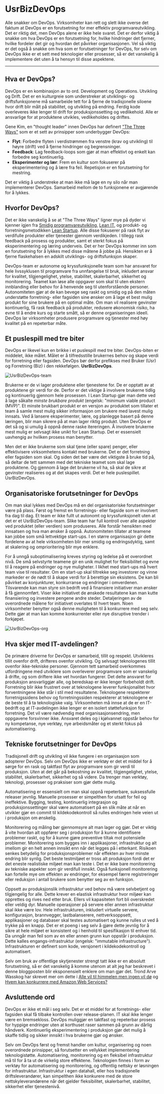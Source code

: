# UsrBizDevOps

Alle snakker om DevOps. Virksomheter kan rett og slett ikke overse det faktum at DevOps er en forutsetning for mer effektiv programvareutvikling. Det er riktig det, men DevOps alene er ikke hele svaret. Det er derfor viktig å snakke om hva DevOps er en forutsetning for, hvilke hindringer det fjerner, hvilke fordeler det gir og hvordan det påvirker organisasjonen. Vel så viktig er det også å snakke om hva som er forutsetninger for DevOps, for selv om DevOps ikke er et sett med teknologier eller prosesser, så er det vanskelig å implementere det uten å ta hensyn til disse aspektene.

---

## Hva er DevOps?
DevOps er en kombinasjon av to ord. Development og Operations. Utvikling og Drift. Det er en kulturgreie som understreker at utviklings- og driftsfunksjonene må samarbeide tett for å fjerne de tradisjonelle siloene hvor drift blir målt på stabilitet, og utvikling på endring. Ferdig kode overleveres ikke lenger til drift for produksjonssetting og vedlikehold. Alle er ansvarlige for at produktene utvikles, vedlikeholdes og driftes.

Gene Kim, en "thought leader" innen DevOps har definert ["The Three Ways"](http://itrevolution.com/the-three-ways-principles-underpinning-devops/) som er et sett av prinsipper som underbygger DevOps:

  * **Flyt**: Forbedre flyten i verdistrømmen fra venstre (krav og utvikling) til høyre (drift) ved å fjerne hindringer og begrensninger.
  * **Feedback**: Lag feedback-loops som gjør at man effektivt og enkelt kan forbedre seg kontinuerlig.
  * **Eksperimenter og lær**: Frem en kultur som fokuserer på eksperimentering og å lære fra feil. Repetisjon er en forutsetning for mestring.

Det er viktig å understreke at man ikke må lage en ny silo når man implementerer DevOps. Samarbeid mellom de to funksjonene er avgjørende for å lykkes.

## Hvorfor DevOps?
Det er ikke vanskelig å se at "The Three Ways" ligner mye på dyder vi kjenner igjen fra [Smidig programvareutvikling](http://www.agilemanifesto.org/iso/no/), [Lean IT](https://en.wikipedia.org/wiki/Lean_IT), og produkt- og forretningsmetodikken [Lean Startup](http://theleanstartup.com/principles). Alle disse fokuserer på rask flyt av verdifulle produkter eller tjenester gjennom verdikjeden. I tillegg rask feedback på prosess og produkter, samt et sterkt fokus på eksperimentering og læring underveis. Det er her DevOps kommer inn som en forutsetning for å lykkes med disse måtene å jobbe på. Hensikten er å fjerne flaskehalsen en adskilt utviklings- og driftsfunksjon skaper.

DevOps-team er autonome og kryssfunksjonelle team som har ansvaret for hele livssyklusen til programvare fra unnfangelse til bruk, inkludert ansvar for kvalitet, tilgjengelighet, ytelse, stabilitet, skalerbarhet, sikkerhet og monitorering. Teamet kan løse alle oppgaver som skal til uten ekstern innblanding eller behov for å henvende seg til utenforstående personer. Autonomiteten gjør at de kan bevege seg raskt og smidig og på den måten understøtte forretning- eller fagsiden sine ønsker om å lage et best mulig produkt for sine brukere på en optimal måte. Om man vil realisere gevinster kontinuerlig, få rask feedback på produkter, redusere økonomisk risiko, ha evne til å endre kurs og starte smått, så er denne organiseringen ideell. DevOps lar virksomheter produsere programvare og tjenester med høy kvalitet på en repeterbar måte.

## Et puslespill med tre biter
DevOps er likevel kun en brikke i et puslespill med tre biter. DevOps-biten er middelet, ikke målet. Målet er å tilfredsstille brukernes behov og skape verdi for forretning eller fagsiden. DevOps bør derfor prefikses med Bruker (Usr) og Forretning (Biz) i den rekkefølgen. **UsrBizDevOps**.

![UsrBizDevOps-team](https://github.com/steinim/writings/raw/master/images/usrbizdevops-team.png)

Brukerne er de vi lager produktene eller tjenestene for. De er opptatt av at produktene gir verdi for de. Derfor er det viktige å involvere brukerne tidlig og kontinuerlig gjennom hele prosessen. I Lean Startup gjør man dette ved å lage såkalte *minste brukbare produkt* (engelsk: "minimum viable product (MVP)". Et minste brukbart produkt er en versjon av produktet som tillater et team å samle mest mulig sikker informasjon om brukere med lavest mulig innsats. Ved å lansere eksperimenter, lære, og planlegge basert på denne læringen, blir man sikrere på at man lager riktig produkt. Uten DevOps er det så og si umulig å oppnå denne raske itereringen. Å involvere brukerne mest mulig er selvsagt ikke unikt for Lean Startup. Det er essensielt uavhengig av hvilken prosess man benytter.

Men det er ikke brukerne som skal tjene (eller spare) penger, eller effektivisere virksomhetens kontakt med brukerne. Det er det forretning eller fagsiden som skal. Og siden det bør være det viktigste å bruke tid på, så deltar de tett sammen med det tekniske teamet som skal lage produktene. Og gjennom å lage det brukerne vil ha, så skal de sikre at gevinster realiseres og at det skapes verdi. Det er hele puslespillet. UsrBizDevOps.

## Organisatoriske forutsetninger for DevOps
Om man skal lykkes med DevOps må en del organisatoriske forutsetninger være på plass. Først og fremst en forretnings- eller fagside som er involvert fra dag til dag. Et team er ikke fullt ut autonomt og kryssfunksjonelt uten at det er et UsrBizDevOps-team. Slike team har full kontroll over alle aspekter ved produktet (eller verdien) som produseres. Alle forstår hensikten med innsatsen og hva man ønsker å oppnå. Autonomiteten tillater at teamene kan jobbe som små lettvektige start-ups. I en større organisasjon gir dette fordelene av at hele virksomheten blir mer smidig og endringsdyktig, samt at skalering og omprioritering blir mye enklere.

For å unngå suboptimalisering kreves styring og ledelse på et overordnet nivå. De små selvstyrte teamene gir en unik mulighet for fleksibilitet og evne til å reagere på endringer og nye muligheter. I likhet med start-ups må hvert team vise til resultater. Om en start-up skal tiltrekke seg investorer og vinne markeder er de nødt til å skape verdi for å berettige sin eksistens. De kan bli påvirket av konjunkturer, konkurranse og endringer i omverdenen. Tilsvarende kan man styre sin bedrift ved å finansiere initiativer man ønsker å få gjennomført. Viser ikke initiativet de ønskede resultatene kan man kutte finansiering og investere pengene andre steder. Detaljeringen av de overordnede målene for initiativet overlates til hvert team. Noen virksomheter benytter også denne muligheten til å konkurrere med seg selv. Dette gjør at man kan komme konkurrenter eller nye disruptive trender i forkjøpet.

![UsrBizDevOps-org](https://github.com/steinim/writings/raw/master/images/usrbizdevops-org.png)

## Hva skjer med IT-avdelingen?
De primære driverne for DevOps er samarbeid, tillit og respekt. Utvikleres tillit ovenfor drift, drifteres ovenfor utvikling. Og selvsagt teknologenes tillit ovenfor ikke-tekniske personer. Gjennom tett samarbeid overkommes utfordringene med utviklere som overleverer programvare som er vanskelig å drifte, og som driftere ikke vet hvordan fungerer. Det delte ansvaret for produksjon ansvarliggjør alle, og beredskap er ikke lenger forbeholdt drift. Forretning blir ikke frustrert over at teknologene leverer funksjonalitet hvor forventningene ikke står i stil med resultatene. Teknologene respekterer forretnigssidens behov og forretningssiden respekterer at teknologene er de beste til å ta teknologiske valg. Virksomheten må innse at de er en IT-bedrift og at IT-avdelingen ikke lenger er en isolert støttefunksjon for forretning. Det vil være nødvendig med organisasjonsendring, men oppgavene forsvinner ikke. Ansvaret deles og i kjølvannet oppstår behov for ny kompetanse, nye verktøy, nye arbeidsmåter og et sterkt fokus på automatisering.

## Tekniske forutsetninger for DevOps
Tradisjonell drift og utvikling vil ikke fungere i en organisasjon som adopterer DevOps. Selv om DevOps ikke er verktøy er det et middel for å sørge for en rask og taktfast flyt av programvare som gir verdi til produksjon. *Uten* at det går på bekostning av kvalitet, tilgjengelighet, ytelse, stabilitet, skalerbarhet, sikkerhet og så videre. Da trenger man verktøy, teknologi, prosesser og praksiser som gjør dette mulig.

Automatisering er essensielt om man skal oppnå repeterbare, suksessfulle releaser jevnlig. Manuelle prosesser er simpelthen for utsatt for feil og ineffektive. Bygging, testing, kontinuerlig integrasjon og produksjonssettinger skal være automatisert på en slik måte at når en utvikler gjør en commit til kildekodekontroll så rulles endringen hele veien ut i produksjon om ønskelig.

Monitorering og måling bør gjennomsyre alt man lager og gjør. Det er viktig å vite hvordan alt oppfører seg i produksjon for å kunne identifisere problemer raskt, og for å kunne gjøre preventive tiltak mot potensielle problemer. Monitorering som bygges inn i applikasjoner, infrastruktur og alt imellom gir en helt annen innsikt enn når det legges på i etterkant. Risikoen senkes betydelig for produksjonsproblemer når effekten av hver minste endring blir synlig. Det beste testmiljøet er tross alt produksjon fordi det er det eneste realistiske miljøet man kan teste i. Det er ikke bare monitorering av tekniske aspekter som gir verdifull innsikt. Også funksjonell monitorering kan fortelle mye om effekten av endringer, for eksempel færre registreringer eller reduksjon i antall brukere som benytter seg av en funksjon.

Oppsett av produksjonslik infrastruktur ved behov må være selvbetjent og tilgjengelig for alle. Dette krever en elastisk infrastruktur hvor miljøer kan opprettes og rives ned etter bruk. Ellers vil kapasiteten fort bli overskredet eller veldig dyr. Manuelle operasjoner på servere eller annen infrastruktur skal ikke være lov. Hele infrastrukturen, inkludert virtuelle servere, konfigurasjon, brannvegger, lastbalanserere, nettverksoppsett, applikasjoner og databaser skal testes automatisert og kunne rulles ut ved å trykke på en knapp. Det er et poeng i seg selv å gjøre dette jevnlig for å sikre at hele miljøet er konsistent og i henhold til spesifikasjon til enhver tid. Da unngår man feil som av en eller annen grunn kun oppstår i produksjon. Dette kalles engangs-infrastruktur (engelsk: "immutable infrastructure"). Infrastrukturen er definert som kode, versjonert i kildekodekontroll og automatisert.

Selv om bruk av offentlige skytjenester strengt tatt ikke er en absolutt forutsetning, så er det vanskelig å komme utenom at alt jeg har beskrevet i denne bloggposten blir eksponensielt enklere om man gjør det. Trond Arve Wasskog har skrevet mer om dette i [Alle vil til himmelen men ingen vil dø](http://open.bekk.no/maskinvare-blir-mjukvare) og [Hvem kan konkurrere med Amazon Web Services?](https://open.bekk.no/hvem-kan-konkurrere-med-amazon-web-services)


## Avsluttende ord
DevOps er ikke et mål i seg selv. Det er et middel for at forretnings- eller fagsiden skal få tilbake kontrollen over release-planen. IT skal ikke lenger være en bremsekloss. DevOps muliggjør en taktfast og repeterbar prosess for hyppige endringer uten at korthuset raser sammen på grunn av dårlig håndverk. Kontinuerlig eksperimentering i produksjon gjør det mulig å skaffe tidlig og sikker innsikt i hva brukerne gjør og ønsker.

Selv om DevOps først og fremst handler om kultur, organisering og noen overordnede prinsipper, så forutsetter en vellykket implementering teknologistøtte. Automatisering, monitorering og en fleksibel infrastruktur må til for å ta ut de virkelig store effektene. Teknologien finnes i form av verktøy for automatisering og monitorering, og offentlig nettsky er løsningen for infrastruktur. Infrastruktur i egen datahall, eller hos tradisjonelle driftsleverandører, kan simpelthen ikke konkurere med de store nettskyleverandørene når det gjelder fleksibilitet, skalerbarhet, stabilitet, sikkerhet eller tjenestenivå.

